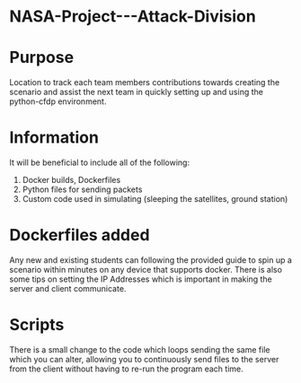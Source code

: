 # NASA-Project---Attack-Division

# Purpose
Location to track each team members contributions towards creating the scenario and assist the next team in quickly setting up and using the python-cfdp environment.

# Information
It will be beneficial to include all of the following: 
1. Docker builds, Dockerfiles
2. Python files for sending packets
3. Custom code used in simulating (sleeping the satellites, ground station)  

# Dockerfiles added
Any new and existing students can following the provided guide to spin up a scenario within minutes on any device that supports docker.
There is also some tips on setting the IP Addresses which is important in making the server and client communicate.

# Scripts
There is a small change to the code which loops sending the same file which you can alter, allowing you to continuously send files to the server from the client without having to re-run the program each time. 
